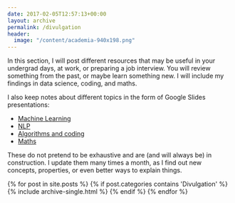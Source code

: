 ```yaml
---
date: 2017-02-05T12:57:13+00:00
layout: archive
permalink: /divulgation
header:
  image: "/content/academia-940x198.png"
---
```


  In this section, I will post different resources that may be useful in your undergrad days, at work, or preparing a job interview. You will review something from the past, or maybe learn something new. I will include my findings in data science, coding, and maths.

  I also keep notes about different topics in the form of Google Slides presentations:

  * <a href="https://docs.google.com/presentation/d/1abzvRA6VQyMPIfuLVh43QgDdgH-7XgnfE7v73kxNYWw/edit?usp=sharing">Machine Learning</a>
  * <a href="https://docs.google.com/presentation/d/14B0zzok1l1Zl-lUTigtAKubvBdVwBQfxhh1XWADHCRo/edit?usp=sharing">NLP</a>
  * <a href="https://docs.google.com/presentation/d/1EhUGzJlXeU0T1RZiDByrt9szTwanSFvTtFziHTyVFCk/edit?usp=sharing">Algorithms and coding</a>
  * <a href="https://docs.google.com/presentation/d/1ugNBNu3AcacuTo5aGWleNnYK5JqrubO_AUpDDRh-yWM/edit?usp=sharing">Maths</a>

These do not pretend to be exhaustive and are (and will always be) in construction.  I update them many times a month, as I find out new concepts, properties, or even better ways to explain things.

<div id="wp-ulike-post-181" class="wpulike wpulike-default " >
  <div class="wp_ulike_general_class wp_ulike_is_unliked">
    <a data-ulike-id="181" data-ulike-nonce="488aa8e0cc" data-ulike-type="likeThis" data-ulike-status="3" class="wp_ulike_btn wp_ulike_put_image"> </a> <span class="count-box"></span>
  </div>
</div>

{% for post in site.posts %}
  {% if post.categories contains 'Divulgation' %}
    {% include archive-single.html %}
  {% endif %}
{% endfor %}

